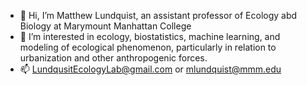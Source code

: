 - 👋 Hi, I’m Matthew Lundquist, an assistant professor of Ecology abd Biology at Marymount Manhattan College
- 👀 I’m interested in ecology, biostatistics, machine learning, and modeling of ecological phenomenon, particularly in relation to urbanization and other anthropogenic forces.
- 📫 LundqusitEcologyLab@gmail.com or mlundquist@mmm.edu

<!---
lundquist-ecology-lab/lundquist-ecology-lab is a ✨ special ✨ repository because its `README.md` (this file) appears on your GitHub profile.
You can click the Preview link to take a look at your changes.
--->
